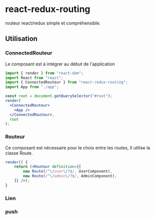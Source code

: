 # react-redux-routing

routeur react/redux simple et compréhensible.

## Utilisation

### ConnectedRouteur

Le composant est à intégrer au début de l'application

```jsx
import { render } from "react-dom";
import React from "react";
import { ConnectedRouteur } from "react-redux-routing";
import App from "./app";

const root = document.getQuerySelector("#root");
render(
  <ConnectedRouteur>
    <App />
  </ConnectedRouteur>,
  root
);
```

### Routeur

Ce composant est nécessaire pour le choix entre les routes, Il utilise la classe 
Route.

```jsx
render() {
    return (<Routeur definition={[
        new Route(/^\/user\/?$/, UserComponent),
        new Route(/^\/admin\/?$/, AdminComponent),
    ]} />);
}
```

### Lien

### push
